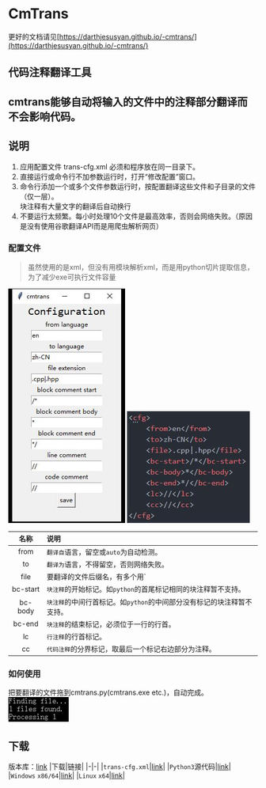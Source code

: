# CmTrans
更好的文档请见[https://darthjesusyan.github.io/-cmtrans/](https://darthjesusyan.github.io/-cmtrans/)
## 代码注释翻译工具
**cmtrans能够自动将输入的文件中的注释部分翻译而不会影响代码。**    
------

## 说明
1. 应用配置文件 trans-cfg.xml 必须和程序放在同一目录下。  
2. 直接运行或命令行不加参数运行时，打开“修改配置”窗口。  
3. 命令行添加一个或多个文件参数运行时，按配置翻译这些文件和子目录的文件（仅一层）。  
块注释有大量文字的翻译后自动换行  
5. 不要运行太频繁。每小时处理10个文件是最高效率，否则会网络失败。（原因是没有使用谷歌翻译API而是用爬虫解析网页）  

### 配置文件
> 虽然使用的是xml，但没有用模块解析xml，而是用python切片提取信息，为了减少exe可执行文件容量

![“修改配置”窗口](1.jpg) ![trans-cfg.xml](2.jpg)

|名称|说明|
|:-:|:-|
|from|`翻译自`语言，留空或`auto`为自动检测。|
|to|`翻译为`语言，不得留空，否则网络失败。|
|file|要翻译的文件后缀名，有多个用`|`隔开，不要空格，程序只会翻译这些后缀的文件。|
|bc-start|`块注释`的开始标记。如`python`的首尾标记相同的块注释暂不支持。|
|bc-body|`块注释`的中间行首标记。如`python`的中间部分没有标记的块注释暂不支持。|
|bc-end|`块注释`的结束标记，必须位于一行的行首。|
|lc|`行注释`的行首标记。|
|cc|`代码注释`的分界标记，取最后一个标记右边部分为注释。|

### 如何使用
把要翻译的文件拖到cmtrans.py(cmtrans.exe etc.)，自动完成。
![运行](3.jpg)

## 下载
版本库：[link](https://github.com/DarthJesusYan/-cmtrans)
|下载|链接|
|-|-|
|`trans-cfg.xml`|[link](./trans-cfg.xml)|
|`Python3`源代码|[link](./cmtrans.py)|
|`Windows` `x86/64`|[link](./cmtrans.exe)|
|`Linux` `x64`|[link](./cmtrans)|
